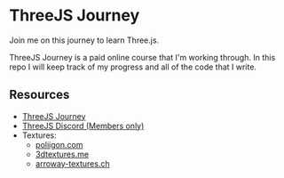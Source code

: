 # ThreeJS Journey

Join me on this journey to learn Three.js.

ThreeJS Journey is a paid online course that I'm working through.
In this repo I will keep track of my progress and all of the code that I write.

## Resources

* [ThreeJS Journey](https://threejs-journey.com/)
* [ThreeJS Discord (Members only)](https://discord.com/channels/754266029475233803/754272681226010674)
* Textures:
  * [poliigon.com](https://www.poliigon.com/)
  * [3dtextures.me](https://3dtextures.me/)
  * [arroway-textures.ch](https://www.arroway-textures.ch/)

